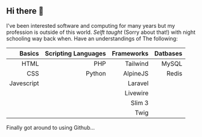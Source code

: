 ## Hi there 👋

I've been interested software and computing for many years but my profession is outside of this world. _Selft taught_ (Sorry about that!) with night schooling way back when. Have an understandings of The following:

| Basics     | Scripting Languages | Frameworks | Datbases |
|-----------:|--------------------:|-----------:|---------:|
| HTML       | PHP                 | Tailwind   | MySQL    |
| CSS        | Python              | AlpineJS   | Redis    |
| Javescript |                     | Laravel    |          |
|            |                     | Livewire   |          |
|            |                     | Slim 3     |          |
|            |                     | Twig       |          |

Finally got around to using Github...

<!--
**C4NH4M/C4NH4M** is a ✨ _special_ ✨ repository because its `README.md` (this file) appears on your GitHub profile.

Here are some ideas to get you started:

- 🔭 I’m currently working on ...
- 🌱 I’m currently learning ...
- 👯 I’m looking to collaborate on ...
- 🤔 I’m looking for help with ...
- 💬 Ask me about ...
- 📫 How to reach me: ...
- 😄 Pronouns: ...
- ⚡ Fun fact: ...
-->
